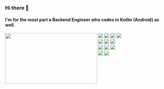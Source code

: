 ### Hi there 👋

#### I'm for the most part a Backend Engineer who codes in Kotlin (Android) as well.

<p>
  <img align="left" width="300" height="165" src="https://github-readme-stats.vercel.app/api/top-langs/?username=rarg27&layout=compact&card_width=250"/>
  <p>
    <img src="https://img.shields.io/badge/php-%23777BB4.svg?style=flat-square&logo=php&logoColor=white">
    <img src="https://img.shields.io/badge/kotlin-%230095D5.svg?style=flat-square&logo=kotlin&logoColor=white">
    <img src="https://img.shields.io/badge/-Laravel-F55247?style=flat-square&logo=Laravel&logoColor=white"/>
    <img src="https://img.shields.io/badge/Android-3DDC84?style=flat-square&logo=android&logoColor=white"><br>
    <img src="https://img.shields.io/badge/Linux-FCC624?style=flat-square&logo=linux&logoColor=black">
    <img src="https://img.shields.io/badge/docker-%230db7ed.svg?style=flat-square&logo=docker&logoColor=white">
    <img src="https://img.shields.io/badge/phpstorm-143?style=flat-square&logo=phpstorm&logoColor=black&color=black&labelColor=darkorchid"/><br>
    <img src="https://img.shields.io/badge/mysql-%2300f.svg?style=flat-square&logo=mysql&logoColor=white">
    <img src="https://img.shields.io/badge/redis-%23DD0031.svg?style=flat-square&logo=redis&logoColor=white">
    <img src="https://img.shields.io/badge/-Github-181717?style=flat-square&logo=GitHub&logoColor=white"/><br>
    <img src="https://img.shields.io/badge/-Google%20Cloud-4285F4?style=flat-square&logo=Google%20Cloud&logoColor=white"/>
    <img src="https://img.shields.io/badge/AWS-%23FF9900.svg?style=flat-square&logo=amazon-aws&logoColor=white">
  </p>
<p>
